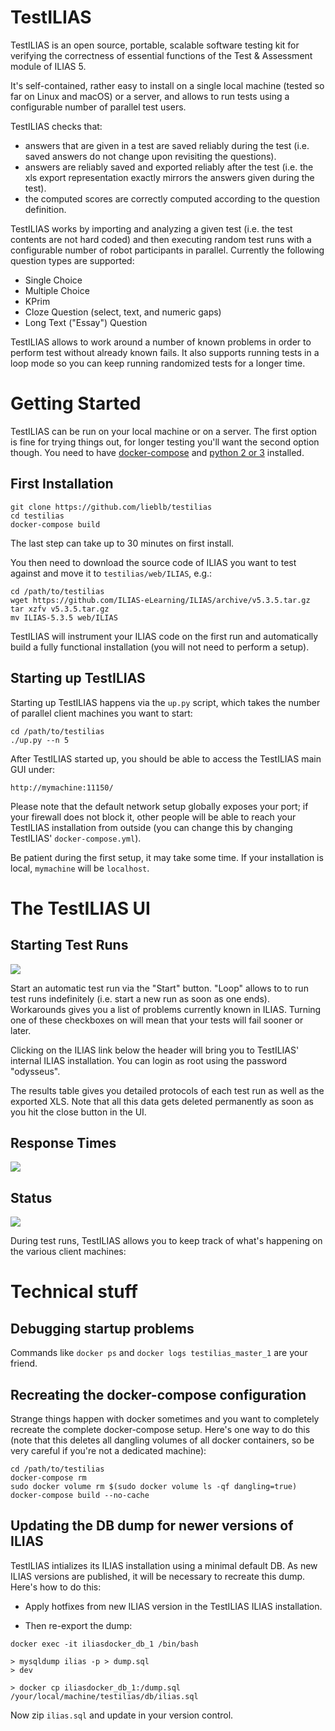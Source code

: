 
# TestILIAS

TestILIAS is an open source, portable, scalable software testing kit for verifying the correctness of essential functions of the Test & Assessment module of ILIAS 5.

It's self-contained, rather easy to install on a single local machine (tested so far on Linux and macOS) or a server, and allows to run tests using a configurable number of parallel test users.

TestILIAS checks that:

* answers that are given in a test are saved reliably during the test (i.e. saved answers do not change upon revisiting the questions).
* answers are reliably saved and exported reliably  after the test (i.e. the xls export representation exactly mirrors the answers given during the test).
* the computed scores are correctly computed according to the question definition.

TestILIAS works by importing and analyzing a given test (i.e. the test contents are not hard coded) and then executing random test runs with a configurable number of robot participants in parallel. Currently the following question types are supported:

* Single Choice
* Multiple Choice
* KPrim
* Cloze Question (select, text, and numeric gaps)
* Long Text ("Essay") Question

TestILIAS allows to work around a number of known problems in order to perform test without already known fails. It also supports running tests in a loop mode so you can keep running randomized tests for a longer time.

# Getting Started

TestILIAS can be run on your local machine or on a server. The first option is fine for trying things out, for longer testing you'll want the second option though. You need to have <a href="https://www.docker.com/community-edition">docker-compose</a> and <a href="https://www.python.org/">python 2 or 3</a> installed.

## First Installation

```
git clone https://github.com/lieblb/testilias
cd testilias
docker-compose build
```

The last step can take up to 30 minutes on first install.

You then need to download the source code of ILIAS you want to test against and move it to `testilias/web/ILIAS`, e.g.:

```
cd /path/to/testilias
wget https://github.com/ILIAS-eLearning/ILIAS/archive/v5.3.5.tar.gz
tar xzfv v5.3.5.tar.gz
mv ILIAS-5.3.5 web/ILIAS
```

TestILIAS will instrument your ILIAS code on the first run and automatically build a fully functional installation (you will not need to perform a setup).

## Starting up TestILIAS

Starting up TestILIAS happens via the `up.py` script, which takes the number of parallel client machines you want to start:

```
cd /path/to/testilias
./up.py --n 5
```

After TestILIAS started up, you should be able to access the TestILIAS main GUI under:

`http://mymachine:11150/`

Please note that the default network setup globally exposes your port; if your firewall does not block it, other people will be able to reach your TestILIAS installation from outside (you can change this by changing TestILIAS' `docker-compose.yml`).

Be patient during the first setup, it may take some time. If your installation is local, `mymachine` will be `localhost`.

# The TestILIAS UI

## Starting Test Runs

<img src="https://github.com/lieblb/testilias/blob/master/docs/main-ui.jpg?raw=true">

Start an automatic test run via the "Start" button. "Loop" allows to to run test runs indefinitely (i.e. start a new run as soon as one ends). Workarounds gives you a list of problems currently known in ILIAS. Turning one of these checkboxes on will mean that your tests will fail sooner or later.

Clicking on the ILIAS link below the header will bring you to TestILIAS' internal ILIAS installation. You can login as root using the password "odysseus".

The results table gives you detailed protocols of each test run as well as the exported XLS. Note that all this data gets deleted permanently as soon as you hit the close button in the UI.

## Response Times

<img src="https://github.com/lieblb/testilias/blob/master/docs/response-times-ui.jpg?raw=true">

## Status

<img src="https://github.com/lieblb/testilias/blob/master/docs/status-ui.jpg?raw=true">

During test runs, TestILIAS allows you to keep track of what's happening on the various client machines:

# Technical stuff

## Debugging startup problems

Commands like `docker ps` and `docker logs testilias_master_1` are your friend.

## Recreating the docker-compose configuration

Strange things happen with docker sometimes and you want to completely recreate the complete docker-compose setup. Here's one way to do this (note that this deletes all dangling volumes of all docker containers, so be very careful if you're not a dedicated machine):

```
cd /path/to/testilias
docker-compose rm
sudo docker volume rm $(sudo docker volume ls -qf dangling=true)
docker-compose build --no-cache
```

## Updating the DB dump for newer versions of ILIAS

TestILIAS intializes its ILIAS installation using a minimal default DB. As new ILIAS versions are published, it will be necessary to recreate this dump. Here's how to do this:

* Apply hotfixes from new ILIAS version in the TestILIAS ILIAS installation.

* Then re-export the dump:

```
docker exec -it iliasdocker_db_1 /bin/bash

> mysqldump ilias -p > dump.sql
> dev

> docker cp iliasdocker_db_1:/dump.sql /your/local/machine/testilias/db/ilias.sql
```

Now zip `ilias.sql` and update in your version control.
